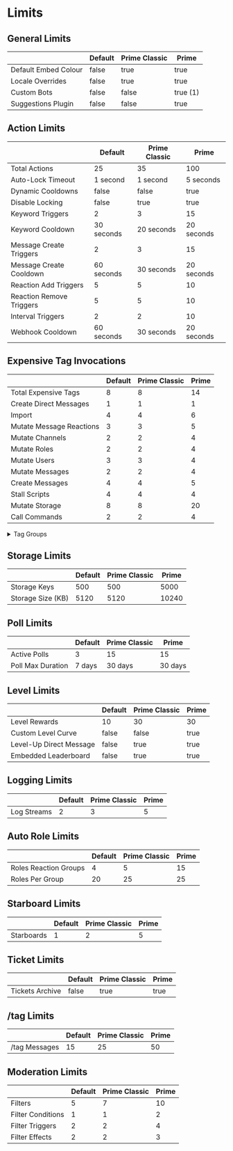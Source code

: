 # Limits

## General Limits

|                       | Default                | Prime Classic          | Prime                  |
|------------------------------|------------------------|------------------------|------------------------|
| Default Embed Colour         | false                  | true                   | true                   |
| Locale Overrides             | false                  | true                   | true                   |
| Custom Bots                  | false                  | false                  | true (1)               |
| Suggestions Plugin           | false                  | false                  | true                   |


## Action Limits

|                       | Default                | Prime Classic          | Prime                  |
|------------------------------|------------------------|------------------------|------------------------|
| Total Actions                | 25                     | 35                     | 100                    |
| Auto-Lock Timeout            | 1 second               | 1 second               | 5 seconds              |
| Dynamic Cooldowns            | false                  | false                  | true                   |
| Disable Locking              | false                  | true                   | true                   |
| Keyword Triggers             | 2                      | 3                      | 15                     |
| Keyword Cooldown             | 30 seconds             | 20 seconds             | 20 seconds             |
| Message Create Triggers      | 2                      | 3                      | 15                     |
| Message Create Cooldown      | 60 seconds             | 30 seconds             | 20 seconds             |
| Reaction Add Triggers        | 5                      | 5                      | 10                     |
| Reaction Remove Triggers     | 5                      | 5                      | 10                     |
| Interval Triggers            | 2                      | 2                      | 10                     |
| Webhook Cooldown             | 60 seconds             | 30 seconds             | 20 seconds             |


## Expensive Tag Invocations

|                       | Default                | Prime Classic          | Prime                  |
|------------------------------|------------------------|------------------------|------------------------|
| Total Expensive Tags         | 8                      | 8                      | 14                     |
| Create Direct Messages       | 1                      | 1                      | 1                      |
| Import                       | 4                      | 4                      | 6                      |
| Mutate Message Reactions     | 3                      | 3                      | 5                      |
| Mutate Channels              | 2                      | 2                      | 4                      |
| Mutate Roles                 | 2                      | 2                      | 4                      |
| Mutate Users                 | 3                      | 3                      | 4                      |
| Mutate Messages              | 2                      | 2                      | 4                      |
| Create Messages              | 4                      | 4                      | 5                      |
| Stall Scripts                | 4                      | 4                      | 4                      |
| Mutate Storage               | 8                      | 8                      | 20                     |
| Call Commands                | 2                      | 2                      | 4                      |

<details>
    <summary>Tag Groups</summary>
    <p><code>
        Mutate Users: <br />
                'user.addrole', 'user.removerole', 'user.edit' <br />
        Mutate Messages: <br />
                'message.delete', 'message.pin', 'message.unpin', 'message.publish' <br />
        Mutate Message Reactions: <br />
                'message.addreaction', 'message.removereaction', 'message.removereactions' <br />
        Mutate Channels: <br />
                'channel.edit', 'channel.create', 'channel.delete' <br />
        Mutate Roles: <br />
                'role.create', 'role.edit', 'role.delete' <br />
        Stall Scripts: <br />
                'fetch', 'sleep' <br />
        Import: <br />
                'import' <br />
        Mutate Storage: <br />
                'store.set', 'store.get', 'store.delete' <br />
        Create Messages: <br />
                'responder.send' <br />
        Create Direct Messages: <br />
                'responder.dm' <br />
        Misc Expensive: <br />
                'for', 'channel.startThread', 'channel.getPins', 'fetch', 'settings', 'user.setXP', 'user.setLevel',<br />'channel.purge', 'ticket.create', 'ticket.close', 'ticket.prefix' <br />
    </code></p>
</details>


## Storage Limits

|                       | Default                | Prime Classic          | Prime                  |
|------------------------------|------------------------|------------------------|------------------------|
| Storage Keys                 | 500                    | 500                    | 5000                   |
| Storage Size (KB)            | 5120                   | 5120                   | 10240                  |


## Poll Limits

|                       | Default                | Prime Classic          | Prime                  |
|------------------------------|------------------------|------------------------|------------------------|
| Active Polls                 | 3                      | 15                     | 15                     |
| Poll Max Duration            | 7 days                 | 30 days                | 30 days                |


## Level Limits

|                       | Default                | Prime Classic          | Prime                  |
|------------------------------|------------------------|------------------------|------------------------|
| Level Rewards                | 10                     | 30                     | 30                     |
| Custom Level Curve           | false                  | false                  | true                   |
| Level-Up Direct Message      | false                  | true                   | true                   |
| Embedded Leaderboard         | false                  | true                   | true                   |


## Logging Limits

|                       | Default                | Prime Classic          | Prime                  |
|------------------------------|------------------------|------------------------|------------------------|
| Log Streams                  | 2                      | 3                      | 5                      |


## Auto Role Limits

|                       | Default                | Prime Classic          | Prime                  |
|------------------------------|------------------------|------------------------|------------------------|
| Roles Reaction Groups        | 4                      | 5                      | 15                     |
| Roles Per Group              | 20                     | 25                     | 25                     |


## Starboard Limits

|                       | Default                | Prime Classic          | Prime                  |
|------------------------------|------------------------|------------------------|------------------------|
| Starboards                   | 1                      | 2                      | 5                      |


## Ticket Limits

|                       | Default                | Prime Classic          | Prime                  |
|------------------------------|------------------------|------------------------|------------------------|
| Tickets Archive              | false                  | true                   | true                   |


## /tag Limits

|                       | Default                | Prime Classic          | Prime                  |
|------------------------------|------------------------|------------------------|------------------------|
| /tag Messages                | 15                     | 25                     | 50                     |


## Moderation Limits

|                       | Default                | Prime Classic          | Prime                  |
|------------------------------|------------------------|------------------------|------------------------|
| Filters                      | 5                      | 7                      | 10                     |
| Filter Conditions            | 1                      | 1                      | 2                      |
| Filter Triggers              | 2                      | 2                      | 4                      |
| Filter Effects               | 2                      | 2                      | 3                      |

